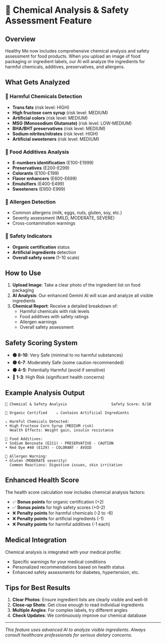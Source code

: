 # 🧪 Chemical Analysis & Safety Assessment Feature

## Overview
Healthy Me now includes comprehensive chemical analysis and safety assessment for food products. When you upload an image of food packaging or ingredient labels, our AI will analyze the ingredients for harmful chemicals, additives, preservatives, and allergens.

## What Gets Analyzed

### 🚨 Harmful Chemicals Detection
- **Trans fats** (risk level: HIGH)
- **High fructose corn syrup** (risk level: MEDIUM)
- **Artificial colors** (risk level: MEDIUM)
- **MSG (Monosodium Glutamate)** (risk level: LOW-MEDIUM)
- **BHA/BHT preservatives** (risk level: MEDIUM)
- **Sodium nitrites/nitrates** (risk level: HIGH)
- **Artificial sweeteners** (risk level: MEDIUM)

### 🧬 Food Additives Analysis
- **E-numbers identification** (E100-E1999)
- **Preservatives** (E200-E299)
- **Colorants** (E100-E199)
- **Flavor enhancers** (E600-E699)
- **Emulsifiers** (E400-E499)
- **Sweeteners** (E950-E999)

### 🚫 Allergen Detection
- Common allergens (milk, eggs, nuts, gluten, soy, etc.)
- Severity assessment (MILD, MODERATE, SEVERE)
- Cross-contamination warnings

### 🌱 Safety Indicators
- **Organic certification** status
- **Artificial ingredients** detection
- **Overall safety score** (1-10 scale)

## How to Use

1. **Upload Image**: Take a clear photo of the ingredient list on food packaging
2. **AI Analysis**: Our enhanced Gemini AI will scan and analyze all visible ingredients
3. **Chemical Report**: Receive a detailed breakdown of:
   - Harmful chemicals with risk levels
   - Food additives with safety ratings
   - Allergen warnings
   - Overall safety assessment

## Safety Scoring System

- **🟢 8-10**: Very Safe (minimal to no harmful substances)
- **🟡 6-7**: Moderately Safe (some caution recommended)
- **🟠 4-5**: Potentially Harmful (avoid if sensitive)
- **🔴 1-3**: High Risk (significant health concerns)

## Example Analysis Output

```
🧪 Chemical & Safety Analysis                    Safety Score: 6/10

🌱 Organic Certified    ⚠️ Contains Artificial Ingredients

⚠️ Harmful Chemicals Detected:
• High Fructose Corn Syrup (MEDIUM risk)
  Health Effects: Weight gain, insulin resistance

🧬 Food Additives:
• Sodium Benzoate (E211) - PRESERVATIVE - CAUTION
• Red Dye #40 (E129) - COLORANT - AVOID

🚫 Allergen Warning:
• Gluten (MODERATE severity)
  Common Reactions: Digestive issues, skin irritation
```

## Enhanced Health Score

The health score calculation now includes chemical analysis factors:
- ✅ **Bonus points** for organic certification (+2)
- ✅ **Bonus points** for high safety scores (+0-2)
- ❌ **Penalty points** for harmful chemicals (-2 to -6)
- ❌ **Penalty points** for artificial ingredients (-1)
- ❌ **Penalty points** for harmful additives (-1 each)

## Medical Integration

Chemical analysis is integrated with your medical profile:
- Specific warnings for your medical conditions
- Personalized recommendations based on health status
- Enhanced safety assessments for diabetes, hypertension, etc.

## Tips for Best Results

1. **Clear Photos**: Ensure ingredient lists are clearly visible and well-lit
2. **Close-up Shots**: Get close enough to read individual ingredients
3. **Multiple Angles**: For complex labels, try different angles
4. **Check Updates**: We continuously improve our chemical database

---

*This feature uses advanced AI to analyze visible ingredients. Always consult healthcare professionals for serious dietary concerns.*
